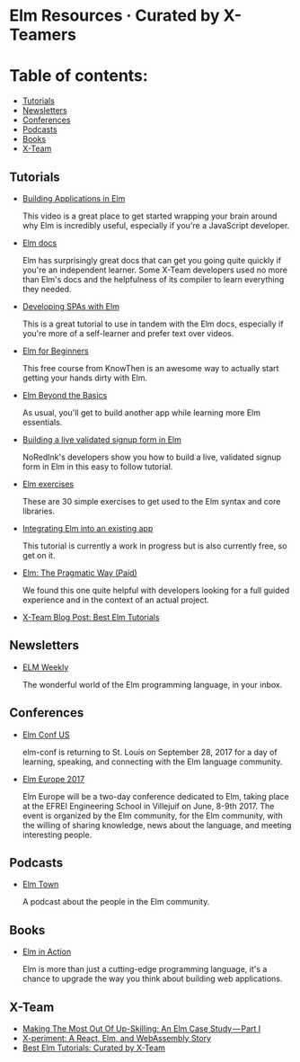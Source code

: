 # Elm Resources · Curated by X-Teamers

# Table of contents:

- [Tutorials](https://github.com/x-team/resources/blob/master/elm-resources.md#tutorials)
- [Newsletters](https://github.com/x-team/resources/blob/master/elm-resources.md#newsletters)
- [Conferences](https://github.com/x-team/resources/blob/master/elm-resources.md#conferences)
- [Podcasts](https://github.com/x-team/resources/blob/master/elm-resources.md#podcasts)
- [Books](https://github.com/x-team/resources/blob/master/elm-resources.md#books)
- [X-Team](https://github.com/x-team/resources/blob/master/elm-resources.md#x-team)

## Tutorials

- [Building Applications in Elm](https://www.youtube.com/watch?v=txxKx_I39a8)

  This video is a great place to get started wrapping your brain around why Elm is incredibly useful, especially if you're a JavaScript developer.

- [Elm docs](http://elm-lang.org/docs)

  Elm has surprisingly great docs that can get you going quite quickly if you're an independent learner. Some X-Team developers used no more than Elm's docs and the helpfulness of its compiler to learn everything they needed.

- [Developing SPAs with Elm](https://www.elm-tutorial.org/en/)

  This is a great tutorial to use in tandem with the Elm docs, especially if you're more of a self-learner and prefer text over videos.

- [Elm for Beginners](http://courses.knowthen.com/p/elm-for-beginners)

  This free course from KnowThen is an awesome way to actually start getting your hands dirty with Elm.

- [Elm Beyond the Basics](http://courses.knowthen.com/p/elm-beyond-the-basics)

  As usual, you'll get to build another app while learning more Elm essentials.  

- [Building a live validated signup form in Elm](http://tech.noredink.com/post/129641182738/building-a-live-validated-signup-form-in-elm)

  NoRedInk's developers show you how to build a live, validated signup form in Elm in this easy to follow tutorial.

- [Elm exercises](http://exercism.io/languages/elm/exercises)

  These are 30 simple exercises to get used to the Elm syntax and core libraries.  

- [Integrating Elm into an existing app](https://pragmaticstudio.com/integrating-elm)

  This tutorial is currently a work in progress but is also currently free, so get on it.  

- [Elm: The Pragmatic Way (Paid)](https://pragmaticstudio.com/elm)

  We found this one quite helpful with developers looking for a full guided experience and in the context of an actual project.  

- [X-Team Blog Post: Best Elm Tutorials](https://x-team.com/blog/best-elm-tutorials-curated-by-x-team/)

## Newsletters

- [ELM Weekly](http://www.elmweekly.nl/)

  The wonderful world of the Elm programming language, in your inbox.

## Conferences

- [Elm Conf US](https://www.elm-conf.us/)

  elm-conf is returning to St. Louis on September 28, 2017 for a day of learning, speaking, and connecting with the Elm language community. 

- [Elm Europe 2017](https://elmeurope.org/)

  Elm Europe will be a two-day conference dedicated to Elm, taking place at the EFREI Engineering School in Villejuif on June, 8-9th 2017. The event is organized by the Elm community, for the Elm community, with the willing of sharing knowledge, news about the language, and meeting interesting people.
  
## Podcasts

- [Elm Town](https://elmtown.github.io/)

  A podcast about the people in the Elm community.  
  
## Books

- [Elm in Action](https://www.manning.com/books/elm-in-action)

  Elm is more than just a cutting-edge programming language, it's a chance to upgrade the way you think about building web applications.  

## X-Team

- [Making The Most Out Of Up-Skilling: An Elm Case Study — Part I](https://x-team.com/blog/making-the-most-out-of-up-skilling-an-elm-case-study-part1/)
- [X-periment: A React, Elm, and WebAssembly Story](https://x-team.com/blog/x-periment-a-react-elm-and-webassembly-story/)
- [Best Elm Tutorials: Curated by X-Team](https://x-team.com/blog/best-elm-tutorials-curated-by-x-team/)
